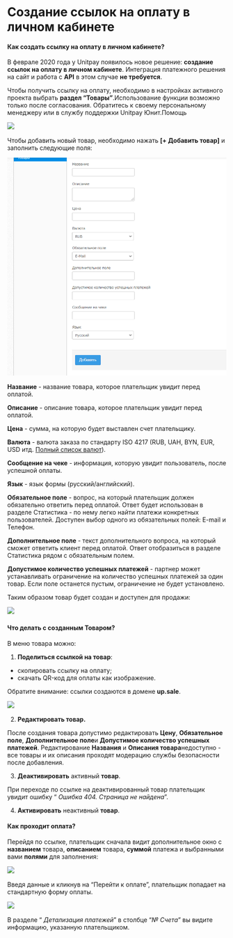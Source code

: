# Создание ссылок на оплату в личном кабинете

#### Как создать ссылку на оплату в личном кабинете?

В феврале 2020 года у Unitpay появилось новое решение: **создание ссылок на оплату в личном кабинете**. Интеграция платежного решения на сайт и работа с **API** в этом случае **не требуется**.

Чтобы получить ссылку на оплату, необходимо в настройках активного проекта выбрать **раздел “Товары”**.Использование функции возможно только после согласования. Обратитесь к своему персональному менеджеру или в службу поддержки Unitpay Юнит.Помощь

![](https://d33v4339jhl8k0.cloudfront.net/docs/assets/551a91dbe4b0221aadf24410/images/5e4d55002c7d3a7e9ae7fc40/file-TuCFljCy1Y.png)

Чтобы добавить новый товар, необходимо нажать **\[+ Добавить товар\]** и заполнить следующие поля: 

![](../.gitbook/assets/e20214a32ddfd03b0042a738db8c2bbd.png)

**Название** - название товара, которое плательщик увидит перед оплатой.

**Описание** - описание товара, которое плательщик увидит перед оплатой.

**Цена** - сумма, на которую будет выставлен счет плательщику.

**Валюта** - валюта заказа по стандарту ISO 4217 \(RUB, UAH, BYN, EUR, USD итд. [Полный список валют](https://help.unitpay.money/book-of-reference/bukvennye-kody-valyut)\).

**Сообщение на чеке** - информация, которую увидит пользователь, после успешной оплаты.

**Язык** - язык формы \(русский/английский\).

**Обязательное поле** - вопрос, на который плательщик должен обязательно ответить перед оплатой. Ответ будет использован в разделе Статистика - по нему легко найти платежи конкретных пользователей. Доступен выбор одного из обязательных полей: E-mail и Телефон. 

**Дополнительное поле** - текст дополнительного вопроса, на который сможет ответить клиент перед оплатой. Ответ отобразиться в разделе Статистика рядом с обязательным полем.

**Допустимое количество успешных платежей** - партнер может устанавливать ограничение на количество успешных платежей за один товар. Если поле останется пустым, ограничение не будет установлено.

Таким образом товар будет создан и доступен для продажи:

![](https://d33v4339jhl8k0.cloudfront.net/docs/assets/551a91dbe4b0221aadf24410/images/5e4d55542c7d3a7e9ae7fc47/file-Eex1KQ8uwp.png)

#### Что делать с созданным Товаром?

В меню товара можно:

1. **Поделиться ссылкой на товар**: 

* скопировать ссылку на оплату;
* скачать QR-код для оплаты как изображение.

Обратите внимание: ссылки создаются в домене **up.sale**.

![](https://d33v4339jhl8k0.cloudfront.net/docs/assets/551a91dbe4b0221aadf24410/images/5e553e0704286364bc95d321/file-D7WqWLpguY.png)

2. **Редактировать товар.**

После создания товара допустимо редактировать **Цену**, **Обязательное поле**, **Дополнительное поле**и **Допустимое количество успешных платежей**. Редактирование **Названия** и **Описания товара**недоступно - все товары и их описания проходят модерацию службы безопасности после добавления. 

3. **Деактивировать** активный **товар**.

При переходе по ссылке на деактивированный товар плательщик увидит ошибку “ _Ошибка 404. Страница не найдена_”. 

4. **Активировать** неактивный **товар**.

#### Как проходит оплата?

Перейдя по ссылке, плательщик сначала видит дополнительное окно с **названием** товара, **описанием** товара, **суммой** платежа и выбранными вами **полями** для заполнения:

![](https://lh3.googleusercontent.com/xn5xrlsBSbVntex_EsJBfYTo-dW5DEl3uasGQvr1dHsBnTb1SU7dYrg5R5u8f0EEfDfvp3nLbVAr7NF_iqY_TZbSa_e-CJs5dlCoRc8xGt83589GDdzN-A6jWdgJRrbZVI4kAVh4)

Введя данные и кликнув на “Перейти к оплате”, плательщик попадает на стандартную форму оплаты.

![](https://lh3.googleusercontent.com/Hz-uZWDrB3yG0bcnbU5o3Pb1odCMBem4AQICeMGdNs52G5ZZx3I0j6EeeRB_CvFrxzYVuQDH_WDj44G1iiBV-APMYackQVW5ElMqrhQ6veH_dLLUz6nh9Mz70A_mPmBuAqJ575xr)

В разделе “ _Детализация платежей_” в столбце “_№ Счета_” вы видите информацию, указанную плательщиком. 

